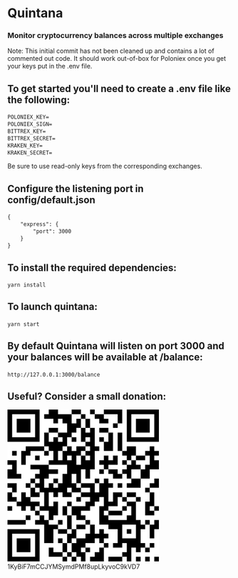# Quintana
### Monitor cryptocurrency balances across multiple exchanges
Note: This initial commit has not been cleaned up and contains a lot of commented out code. It should work out-of-box for Poloniex once you get your keys put in the .env file.

## To get started you'll need to create a .env file like the following:
```
POLONIEX_KEY=
POLONIEX_SIGN=
BITTREX_KEY=
BITTREX_SECRET=
KRAKEN_KEY=
KRAKEN_SECRET=
```
Be sure to use read-only keys from the corresponding exchanges.

## Configure the listening port in config/default.json
```
{
    "express": {
        "port": 3000
    }
}
```

## To install the required dependencies:
```
yarn install
```

## To launch quintana:
```
yarn start
```

## By default Quintana will listen on port 3000 and your balances will be available at /balance:
```
http://127.0.0.1:3000/balance
```

## Useful? Consider a small donation:
<img src="public/donate.png" width="340" title="Donate Bitcoin">
1KyBiF7mCCJYMSymdPMf8upLkyvoC9kVD7
